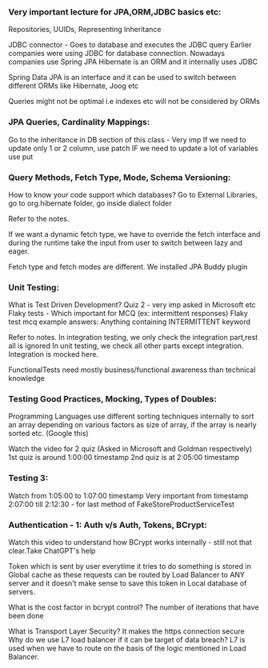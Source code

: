 ### Very important lecture for JPA,ORM,JDBC basics etc:

Repositories, UUIDs, Representing Inheritance

JDBC connector - Goes to database and executes the JDBC query
Earlier companies were using JDBC for database connection.
Nowadays companies use Spring JPA
Hibernate is an ORM and it internally uses JDBC

Spring Data JPA is an interface and it can be used to switch between different ORMs like
Hibernate, Joog etc

Queries might not be optimal i.e indexes etc will not be considered by ORMs

### JPA Queries, Cardinality Mappings:
Go to the inheritance in DB section of this class - Very imp
If we need to update only 1 or 2 column, use patch
IF we need to update a lot of variables use put

### Query Methods, Fetch Type, Mode, Schema Versioning:

How to know your code support which databases?
Go to External Libraries, go to org.hibernate folder, go inside dialect folder

Refer to the notes.

If we want a dynamic fetch type, we have to override the fetch interface and during the runtime take the
input from user to switch between lazy and eager.

Fetch type and fetch modes are different.
We installed JPA Buddy plugin

### Unit Testing:

What is Test Driven Development?
Quiz 2 - very imp asked in Microsoft etc
Flaky tests - Which important for MCQ (ex: intermittent responses)
Flaky test  mcq example answers: Anything containing INTERMITTENT keyword

Refer to notes.
In integration testing, we only check the integration part,rest all is ignored
In unit testing, we check all other parts except integration. Integration is mocked here.

FunctionalTests need mostly business/functional awareness than technical knowledge


### Testing Good Practices, Mocking, Types of Doubles:

Programming Languages use different sorting techniques internally to sort an array depending on various factors as
size of array, if the array is nearly sorted etc. (Google this)

Watch the video for 2 quiz (Asked in Microsoft and Goldman respectively)
1st quiz is around 1:00:00 timestamp
2nd quiz is at 2:05:00 timestamp

### Testing 3:

Watch from 1:05:00 to 1:07:00 timestamp
Very important from timestamp 2:07:00 till 2:12:30 - for last method of FakeStoreProductServiceTest

### Authentication - 1: Auth v/s Auth, Tokens, BCrypt:

Watch this video to understand how BCrypt works internally - still not that clear.Take ChatGPT's help

Token which is sent by user everytime it tries to do something is stored in Global cache
as these requests can be routed by Load Balancer to ANY server and it doesn't make sense to save this token in
Local database of servers.

What is the cost factor in bcrypt control? The number of iterations that have been done

What is Transport Layer Security? It makes the https connection secure
Why do we use L7 load balancer if it can be target of data breach?
L7 is used when we have to route on the basis of the logic mentioned in Load Balancer.